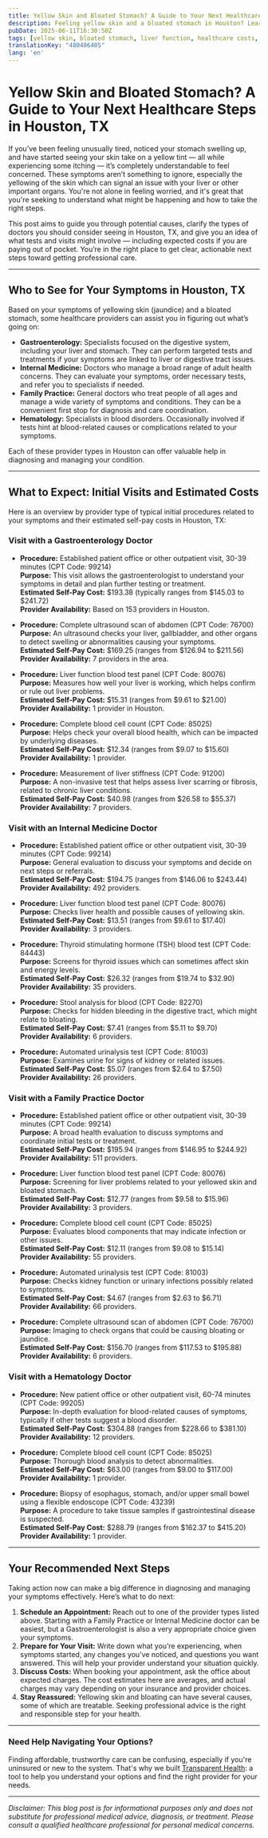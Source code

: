 ```yaml
---
title: Yellow Skin and Bloated Stomach? A Guide to Your Next Healthcare Steps in Houston, TX
description: Feeling yellow skin and a bloated stomach in Houston? Learn who to see, expected tests, and costs for your next healthcare steps.
pubDate: 2025-06-11T16:30:50Z
tags: [yellow skin, bloated stomach, liver function, healthcare costs, Houston TX, gastroenterology, internal medicine]
translationKey: "480406405"
lang: 'en'
---
```


# Yellow Skin and Bloated Stomach? A Guide to Your Next Healthcare Steps in Houston, TX

If you’ve been feeling unusually tired, noticed your stomach swelling up, and have started seeing your skin take on a yellow tint — all while experiencing some itching — it’s completely understandable to feel concerned. These symptoms aren’t something to ignore, especially the yellowing of the skin which can signal an issue with your liver or other important organs. You're not alone in feeling worried, and it's great that you're seeking to understand what might be happening and how to take the right steps.

This post aims to guide you through potential causes, clarify the types of doctors you should consider seeing in Houston, TX, and give you an idea of what tests and visits might involve — including expected costs if you are paying out of pocket. You’re in the right place to get clear, actionable next steps toward getting professional care.

---

## Who to See for Your Symptoms in Houston, TX

Based on your symptoms of yellowing skin (jaundice) and a bloated stomach, some healthcare providers can assist you in figuring out what’s going on:

- **Gastroenterology:** Specialists focused on the digestive system, including your liver and stomach. They can perform targeted tests and treatments if your symptoms are linked to liver or digestive tract issues.
- **Internal Medicine:** Doctors who manage a broad range of adult health concerns. They can evaluate your symptoms, order necessary tests, and refer you to specialists if needed.
- **Family Practice:** General doctors who treat people of all ages and manage a wide variety of symptoms and conditions. They can be a convenient first stop for diagnosis and care coordination.
- **Hematology:** Specialists in blood disorders. Occasionally involved if tests hint at blood-related causes or complications related to your symptoms.

Each of these provider types in Houston can offer valuable help in diagnosing and managing your condition.

---

## What to Expect: Initial Visits and Estimated Costs

Here is an overview by provider type of typical initial procedures related to your symptoms and their estimated self-pay costs in Houston, TX:

### Visit with a Gastroenterology Doctor

- **Procedure:** Established patient office or other outpatient visit, 30-39 minutes (CPT Code: 99214)  
  **Purpose:** This visit allows the gastroenterologist to understand your symptoms in detail and plan further testing or treatment.  
  **Estimated Self-Pay Cost:** $193.38 (typically ranges from $145.03 to $241.72)  
  **Provider Availability:** Based on 153 providers in Houston.

- **Procedure:** Complete ultrasound scan of abdomen (CPT Code: 76700)  
  **Purpose:** An ultrasound checks your liver, gallbladder, and other organs to detect swelling or abnormalities causing your symptoms.  
  **Estimated Self-Pay Cost:** $169.25 (ranges from $126.94 to $211.56)  
  **Provider Availability:** 7 providers in the area.

- **Procedure:** Liver function blood test panel (CPT Code: 80076)  
  **Purpose:** Measures how well your liver is working, which helps confirm or rule out liver problems.  
  **Estimated Self-Pay Cost:** $15.31 (ranges from $9.61 to $21.00)  
  **Provider Availability:** 1 provider in Houston.

- **Procedure:** Complete blood cell count (CPT Code: 85025)  
  **Purpose:** Helps check your overall blood health, which can be impacted by underlying diseases.  
  **Estimated Self-Pay Cost:** $12.34 (ranges from $9.07 to $15.60)  
  **Provider Availability:** 1 provider.

- **Procedure:** Measurement of liver stiffness (CPT Code: 91200)  
  **Purpose:** A non-invasive test that helps assess liver scarring or fibrosis, related to chronic liver conditions.  
  **Estimated Self-Pay Cost:** $40.98 (ranges from $26.58 to $55.37)  
  **Provider Availability:** 7 providers.

### Visit with an Internal Medicine Doctor

- **Procedure:** Established patient office or other outpatient visit, 30-39 minutes (CPT Code: 99214)  
  **Purpose:** General evaluation to discuss your symptoms and decide on next steps or referrals.  
  **Estimated Self-Pay Cost:** $194.75 (ranges from $146.06 to $243.44)  
  **Provider Availability:** 492 providers.

- **Procedure:** Liver function blood test panel (CPT Code: 80076)  
  **Purpose:** Checks liver health and possible causes of yellowing skin.  
  **Estimated Self-Pay Cost:** $13.51 (ranges from $9.61 to $17.40)  
  **Provider Availability:** 3 providers.

- **Procedure:** Thyroid stimulating hormone (TSH) blood test (CPT Code: 84443)  
  **Purpose:** Screens for thyroid issues which can sometimes affect skin and energy levels.  
  **Estimated Self-Pay Cost:** $26.32 (ranges from $19.74 to $32.90)  
  **Provider Availability:** 35 providers.

- **Procedure:** Stool analysis for blood (CPT Code: 82270)  
  **Purpose:** Checks for hidden bleeding in the digestive tract, which might relate to bloating.  
  **Estimated Self-Pay Cost:** $7.41 (ranges from $5.11 to $9.70)  
  **Provider Availability:** 6 providers.

- **Procedure:** Automated urinalysis test (CPT Code: 81003)  
  **Purpose:** Examines urine for signs of kidney or related issues.  
  **Estimated Self-Pay Cost:** $5.07 (ranges from $2.64 to $7.50)  
  **Provider Availability:** 26 providers.

### Visit with a Family Practice Doctor

- **Procedure:** Established patient office or other outpatient visit, 30-39 minutes (CPT Code: 99214)  
  **Purpose:** A broad health evaluation to discuss symptoms and coordinate initial tests or treatment.  
  **Estimated Self-Pay Cost:** $195.94 (ranges from $146.95 to $244.92)  
  **Provider Availability:** 511 providers.

- **Procedure:** Liver function blood test panel (CPT Code: 80076)  
  **Purpose:** Screening for liver problems related to your yellowed skin and bloated stomach.  
  **Estimated Self-Pay Cost:** $12.77 (ranges from $9.58 to $15.96)  
  **Provider Availability:** 3 providers.

- **Procedure:** Complete blood cell count (CPT Code: 85025)  
  **Purpose:** Evaluates blood components that may indicate infection or other issues.  
  **Estimated Self-Pay Cost:** $12.11 (ranges from $9.08 to $15.14)  
  **Provider Availability:** 55 providers.

- **Procedure:** Automated urinalysis test (CPT Code: 81003)  
  **Purpose:** Checks kidney function or urinary infections possibly related to symptoms.  
  **Estimated Self-Pay Cost:** $4.67 (ranges from $2.63 to $6.71)  
  **Provider Availability:** 66 providers.

- **Procedure:** Complete ultrasound scan of abdomen (CPT Code: 76700)  
  **Purpose:** Imaging to check organs that could be causing bloating or jaundice.  
  **Estimated Self-Pay Cost:** $156.70 (ranges from $117.53 to $195.88)  
  **Provider Availability:** 6 providers.

### Visit with a Hematology Doctor

- **Procedure:** New patient office or other outpatient visit, 60-74 minutes (CPT Code: 99205)  
  **Purpose:** In-depth evaluation for blood-related causes of symptoms, typically if other tests suggest a blood disorder.  
  **Estimated Self-Pay Cost:** $304.88 (ranges from $228.66 to $381.10)  
  **Provider Availability:** 12 providers.

- **Procedure:** Complete blood cell count (CPT Code: 85025)  
  **Purpose:** Thorough blood analysis to detect abnormalities.  
  **Estimated Self-Pay Cost:** $63.00 (ranges from $9.00 to $117.00)  
  **Provider Availability:** 1 provider.

- **Procedure:** Biopsy of esophagus, stomach, and/or upper small bowel using a flexible endoscope (CPT Code: 43239)  
  **Purpose:** A procedure to take tissue samples if gastrointestinal disease is suspected.  
  **Estimated Self-Pay Cost:** $288.79 (ranges from $162.37 to $415.20)  
  **Provider Availability:** 1 provider.

---

## Your Recommended Next Steps

Taking action now can make a big difference in diagnosing and managing your symptoms effectively. Here’s what to do next:

1. **Schedule an Appointment:** Reach out to one of the provider types listed above. Starting with a Family Practice or Internal Medicine doctor can be easiest, but a Gastroenterologist is also a very appropriate choice given your symptoms.
2. **Prepare for Your Visit:** Write down what you’re experiencing, when symptoms started, any changes you’ve noticed, and questions you want answered. This will help your provider understand your situation quickly.
3. **Discuss Costs:** When booking your appointment, ask the office about expected charges. The cost estimates here are averages, and actual charges may vary depending on your insurance and provider choices.
4. **Stay Reassured:** Yellowing skin and bloating can have several causes, some of which are treatable. Seeking professional advice is the right and responsible step for your health.

---

### Need Help Navigating Your Options?

Finding affordable, trustworthy care can be confusing, especially if you're uninsured or new to the system. That's why we built [Transparent Health](https://transparenthealth.ai): a tool to help you understand your options and find the right provider for your needs. 

---

*Disclaimer: This blog post is for informational purposes only and does not substitute for professional medical advice, diagnosis, or treatment. Please consult a qualified healthcare professional for personal medical concerns.*